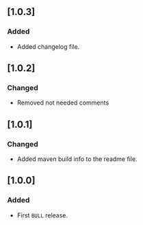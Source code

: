 ## [1.0.3]
### Added
* Added changelog file.

## [1.0.2]
### Changed
* Removed not needed comments

## [1.0.1]
### Changed
* Added maven build info to the readme file.

## [1.0.0]
### Added
* First `BULL` release.
